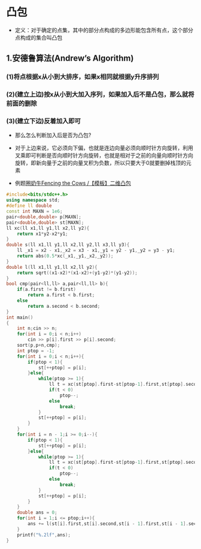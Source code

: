 # 凸包

* 定义：对于确定的点集，其中的部分点构成的多边形能包含所有点，这个部分点构成的集合叫凸包

## 1.安德鲁算法(Andrew’s Algorithm)

### (1)将点根据x从小到大排序，如果x相同就根据y升序排列

### (2)(建立上边)按x从小到大加入序列，如果加入后不是凸包，那么就将前面的删除

### (3)(建立下边)反着加入即可

* 那么怎么判断加入后是否为凸包?
* 对于上边来说，它必须向下偏，也就是连边向量必须向顺时针方向旋转，利用叉乘即可判断是否向顺时针方向旋转，也就是相对于之前的向量向顺时针方向旋转，即新向量于之前的向量叉积为负数，所以只要大于0就要删掉栈顶的元素

* 例题[圈奶牛Fencing the Cows /【模板】二维凸包](https://www.luogu.com.cn/problem/P2742)

```c++
#include<bits/stdc++.h>
using namespace std;
#define ll double
const int MAXN = 1e6;
pair<double,double> p[MAXN];
pair<double,double> st[MAXN];
ll xc(ll x1,ll y1,ll x2,ll y2){
	return x1*y2-x2*y1;
}
double s(ll x1,ll y1,ll x2,ll y2,ll x3,ll y3){
	ll _x1 = x2 - x1,_x2 = x3 - x1,_y1 = y2 - y1,_y2 = y3 - y1;
	return abs(0.5*xc(_x1,_y1,_x2,_y2));
}
double l(ll x1,ll y1,ll x2,ll y2){
	return sqrt((x1-x2)*(x1-x2)+(y1-y2)*(y1-y2));
}
bool cmp(pair<ll,ll> a,pair<ll,ll> b){
	if(a.first != b.first)
		return a.first < b.first;
	else
		return a.second < b.second;
}
int main()
{
	int n;cin >> n;
	for(int i = 0;i < n;i++)
		cin >> p[i].first >> p[i].second;
	sort(p,p+n,cmp);
	int ptop = -1;
	for(int i = 0;i < n;i++){
		if(ptop < 1){
			st[++ptop] = p[i];
		}else{
			while(ptop >= 1){
				ll t = xc(st[ptop].first-st[ptop-1].first,st[ptop].second-st[ptop-1].second,p[i].first-st[ptop-1].first,p[i].second-st[ptop-1].second);
				if(t < 0)
					ptop--;
				else
					break;
			}
			st[++ptop] = p[i];
		}
	}
	for(int i = n - 1;i >= 0;i--){
		if(ptop < 1){
			st[++ptop] = p[i];
		}else{
			while(ptop >= 1){
				ll t = xc(st[ptop].first-st[ptop-1].first,st[ptop].second-st[ptop-1].second,p[i].first-st[ptop-1].first,p[i].second-st[ptop-1].second);
				if(t < 0)
					ptop--;
				else
					break;
			}
			st[++ptop] = p[i];
		}
	}
	double ans = 0;
	for(int i = 1;i <= ptop;i++){
		ans += l(st[i].first,st[i].second,st[i - 1].first,st[i - 1].second);
	}
	printf("%.2lf",ans);
}
```

